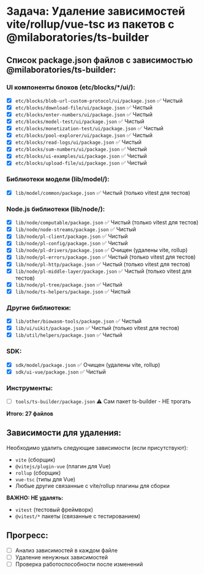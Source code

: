 # Задача: Удаление зависимостей vite/rollup/vue-tsc из пакетов с @milaboratories/ts-builder

## Список package.json файлов с зависимостью @milaboratories/ts-builder:

### UI компоненты блоков (etc/blocks/*/ui/):
- [x] `etc/blocks/blob-url-custom-protocol/ui/package.json` ✅ Чистый
- [x] `etc/blocks/download-file/ui/package.json` ✅ Чистый
- [x] `etc/blocks/enter-numbers/ui/package.json` ✅ Чистый
- [x] `etc/blocks/model-test/ui/package.json` ✅ Чистый
- [x] `etc/blocks/monetization-test/ui/package.json` ✅ Чистый
- [x] `etc/blocks/pool-explorer/ui/package.json` ✅ Чистый
- [x] `etc/blocks/read-logs/ui/package.json` ✅ Чистый
- [x] `etc/blocks/sum-numbers/ui/package.json` ✅ Чистый
- [x] `etc/blocks/ui-examples/ui/package.json` ✅ Чистый
- [x] `etc/blocks/upload-file/ui/package.json` ✅ Чистый

### Библиотеки модели (lib/model/):
- [x] `lib/model/common/package.json` ✅ Чистый (только vitest для тестов)

### Node.js библиотеки (lib/node/):
- [x] `lib/node/computable/package.json` ✅ Чистый (только vitest для тестов)
- [x] `lib/node/node-streams/package.json` ✅ Чистый
- [x] `lib/node/pl-client/package.json` ✅ Чистый
- [x] `lib/node/pl-config/package.json` ✅ Чистый
- [x] `lib/node/pl-drivers/package.json` ✅ Очищен (удалены vite, rollup)
- [x] `lib/node/pl-errors/package.json` ✅ Чистый (только vitest для тестов)
- [x] `lib/node/pl-http/package.json` ✅ Чистый (только vitest для тестов)
- [x] `lib/node/pl-middle-layer/package.json` ✅ Чистый (только vitest для тестов)
- [x] `lib/node/pl-tree/package.json` ✅ Чистый
- [x] `lib/node/ts-helpers/package.json` ✅ Чистый

### Другие библиотеки:
- [x] `lib/other/biowasm-tools/package.json` ✅ Чистый
- [x] `lib/ui/uikit/package.json` ✅ Чистый (только vitest для тестов)
- [x] `lib/util/helpers/package.json` ✅ Чистый

### SDK:
- [x] `sdk/model/package.json` ✅ Очищен (удалены vite, rollup)
- [x] `sdk/ui-vue/package.json` ✅ Чистый

### Инструменты:
- [ ] `tools/ts-builder/package.json` ⚠️ Сам пакет ts-builder - НЕ трогать

**Итого: 27 файлов**

## Зависимости для удаления:
Необходимо удалить следующие зависимости (если присутствуют):
- `vite` (сборщик)
- `@vitejs/plugin-vue` (плагин для Vue)
- `rollup` (сборщик)
- `vue-tsc` (типы для Vue)
- Любые другие связанные с vite/rollup плагины для сборки

**ВАЖНО: НЕ удалять:**
- `vitest` (тестовый фреймворк)
- `@vitest/*` пакеты (связанные с тестированием)

## Прогресс:
- [ ] Анализ зависимостей в каждом файле
- [ ] Удаление ненужных зависимостей
- [ ] Проверка работоспособности после изменений